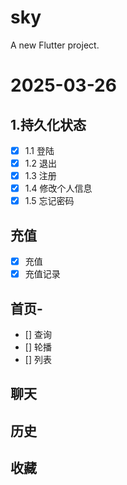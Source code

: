 # sky

A new Flutter project.

# 2025-03-26
## 1.持久化状态
- [x] 1.1 登陆
- [x] 1.2 退出
- [x] 1.3 注册
- [x] 1.4 修改个人信息
- [x] 1.5 忘记密码

## 充值
- [x] 充值 
- [x] 充值记录

## 首页-
- [] 查询
- [] 轮播
- [] 列表
## 聊天

## 历史

## 收藏